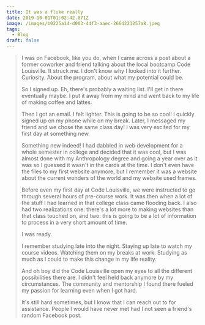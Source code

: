 ```yaml
---
title: It was a fluke really
date: 2019-10-01T01:02:42.871Z
image: /images/b0225a14-d003-44f3-aaec-266d221257a8.jpeg
tags:
  - Blog
draft: false
---
```

> I was on Facebook, like you do, when I came across a post about a former coworker and friend talking about the local bootcamp Code Louisville. It struck me. I don't know why I looked into it further. Curiosity. About the program, about what my potential could be.
>
> So I signed up. Eh, there's probably a waiting list. I'll get in there eventually maybe. I put it away from my mind and went back to my life of making coffee and lattes.
>
> Then I got an email. I felt lighter. This is going to be so cool! I quickly signed up on my phone while on my break. Later, I messaged my friend and we chose the same class day! I was very excited for my first day at something new.
>
> Something new indeed! I had dabbled in web development for a whole semester in college and decided that it was cool, but I was almost done with my Anthropology degree and going a year over as it was so I guessed it wasn't in the cards at the time. I don't even have the files to my first website anymore, but I remember it was a website about the current wonders of the world and my website used frames.
>
> Before even my first day at Code Louisville, we were instructed to go through several hours of pre-course work. It was then when a lot of the stuff I had learned in that college class came flooding back. I also had two realizations one: there's a lot more to making websites than that class touched on, and two: this is going to be a lot of information to process in a very short amount of time.
>
> I was ready.
>
> I remember studying late into the night. Staying up late to watch my course videos. Watching them on my breaks at work. Studying as much as I could to make this change in my life reality.
>
> And oh boy did the Code Louisville open my eyes to all the different possibilities there are. I didn't feel held back anymore by my circumstances. The community and mentorship I found there fueled my passion for learning even when I got hard.
>
> It's still hard sometimes, but I know that I can reach out to for assistance. People I would have never met had I not seen a friend's random Facebook post.
